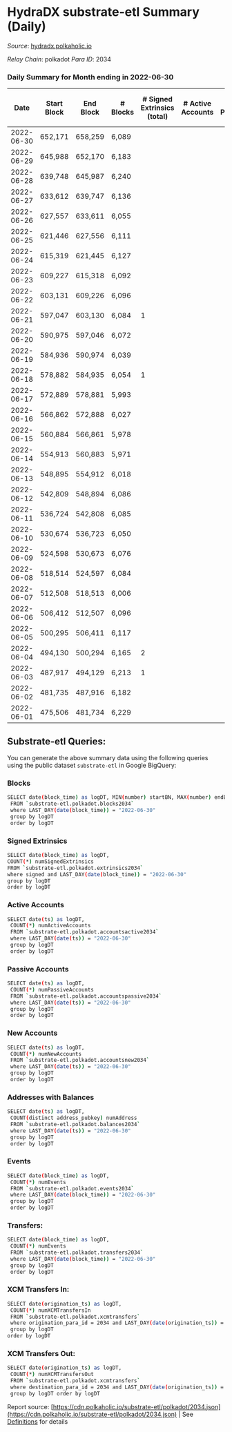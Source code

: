 # HydraDX substrate-etl Summary (Daily)

_Source_: [hydradx.polkaholic.io](https://hydradx.polkaholic.io)

*Relay Chain*: polkadot
*Para ID*: 2034



### Daily Summary for Month ending in 2022-06-30


| Date | Start Block | End Block | # Blocks | # Signed Extrinsics (total) | # Active Accounts | # Passive | # New | # Addresses with Balances | # Events | # Transfers | # XCM Transfers In | # XCM Transfers Out | Issues | 
| ---- | ----------- | --------- | -------- | --------------------------- | ----------------- | --------- | ----- | ------------------------- | -------- | ----------- | ------------------ | ------------------- | ------ |
| 2022-06-30 | 652,171 | 658,259 | 6,089 |  |  |  |  | 32 | 18,272 |   |   |   |  |
| 2022-06-29 | 645,988 | 652,170 | 6,183 |  |  |  |  | 32 | 18,557 |   |   |   |  |
| 2022-06-28 | 639,748 | 645,987 | 6,240 |  |  |  |  | 32 | 18,725 |   |   |   |  |
| 2022-06-27 | 633,612 | 639,747 | 6,136 |  |  |  |  | 32 | 18,413 |   |   |   |  |
| 2022-06-26 | 627,557 | 633,611 | 6,055 |  |  |  |  | 32 | 18,171 |   |   |   |  |
| 2022-06-25 | 621,446 | 627,556 | 6,111 |  |  |  |  | 32 | 18,341 |   |   |   |  |
| 2022-06-24 | 615,319 | 621,445 | 6,127 |  |  |  |  | 32 | 18,386 |   |   |   |  |
| 2022-06-23 | 609,227 | 615,318 | 6,092 |  |  |  |  | 32 | 18,281 |   |   |   |  |
| 2022-06-22 | 603,131 | 609,226 | 6,096 |  |  |  |  | 32 | 18,296 |   |   |   |  |
| 2022-06-21 | 597,047 | 603,130 | 6,084 | 1 |  |  |  | 32 | 18,261 |   |   |   |  |
| 2022-06-20 | 590,975 | 597,046 | 6,072 |  |  |  |  | 32 | 18,221 |   |   |   |  |
| 2022-06-19 | 584,936 | 590,974 | 6,039 |  |  |  |  | 32 | 18,122 |   |   |   |  |
| 2022-06-18 | 578,882 | 584,935 | 6,054 | 1 |  |  |  | 32 | 18,174 |   |   |   |  |
| 2022-06-17 | 572,889 | 578,881 | 5,993 |  |  |  |  | 32 | 17,984 |   |   |   |  |
| 2022-06-16 | 566,862 | 572,888 | 6,027 |  |  |  |  | 32 | 18,086 |   |   |   |  |
| 2022-06-15 | 560,884 | 566,861 | 5,978 |  |  |  |  | 32 | 17,942 |   |   |   |  |
| 2022-06-14 | 554,913 | 560,883 | 5,971 |  |  |  |  | 32 | 17,918 |   |   |   |  |
| 2022-06-13 | 548,895 | 554,912 | 6,018 |  |  |  |  | 32 | 18,059 |   |   |   |  |
| 2022-06-12 | 542,809 | 548,894 | 6,086 |  |  |  |  | 32 | 18,263 |   |   |   |  |
| 2022-06-11 | 536,724 | 542,808 | 6,085 |  |  |  |  | 32 | 18,263 |   |   |   |  |
| 2022-06-10 | 530,674 | 536,723 | 6,050 |  |  |  |  | 32 | 18,155 |   |   |   |  |
| 2022-06-09 | 524,598 | 530,673 | 6,076 |  |  |  |  | 32 | 18,233 |   |   |   |  |
| 2022-06-08 | 518,514 | 524,597 | 6,084 |  |  |  |  | 32 | 18,257 |   |   |   |  |
| 2022-06-07 | 512,508 | 518,513 | 6,006 |  |  |  |  | 32 | 18,026 |   |   |   |  |
| 2022-06-06 | 506,412 | 512,507 | 6,096 |  |  |  |  | 32 | 18,293 |   |   |   |  |
| 2022-06-05 | 500,295 | 506,411 | 6,117 |  |  |  |  | 32 | 18,357 |   |   |   |  |
| 2022-06-04 | 494,130 | 500,294 | 6,165 | 2 |  |  |  | 32 | 18,511 |   |   |   |  |
| 2022-06-03 | 487,917 | 494,129 | 6,213 | 1 |  |  |  | 32 | 18,648 |   |   |   |  |
| 2022-06-02 | 481,735 | 487,916 | 6,182 |  |  |  |  | 32 | 18,551 |   |   |   |  |
| 2022-06-01 | 475,506 | 481,734 | 6,229 |  |  |  |  | 32 | 18,692 |   |   |   |  |

## Substrate-etl Queries:
You can generate the above summary data using the following queries using the public dataset `substrate-etl` in Google BigQuery:

### Blocks
```bash
SELECT date(block_time) as logDT, MIN(number) startBN, MAX(number) endBN, COUNT(*) numBlocks 
 FROM `substrate-etl.polkadot.blocks2034`  
 where LAST_DAY(date(block_time)) = "2022-06-30" 
 group by logDT 
 order by logDT
```

### Signed Extrinsics
```bash
SELECT date(block_time) as logDT, 
COUNT(*) numSignedExtrinsics 
FROM `substrate-etl.polkadot.extrinsics2034`  
where signed and LAST_DAY(date(block_time)) = "2022-06-30" 
group by logDT 
order by logDT
```

### Active Accounts
```bash
SELECT date(ts) as logDT, 
 COUNT(*) numActiveAccounts 
 FROM `substrate-etl.polkadot.accountsactive2034` 
 where LAST_DAY(date(ts)) = "2022-06-30" 
 group by logDT 
 order by logDT
```

### Passive Accounts
```bash
SELECT date(ts) as logDT, 
 COUNT(*) numPassiveAccounts 
 FROM `substrate-etl.polkadot.accountspassive2034` 
 where LAST_DAY(date(ts)) = "2022-06-30" 
 group by logDT 
 order by logDT
```

### New Accounts
```bash
SELECT date(ts) as logDT, 
 COUNT(*) numNewAccounts 
 FROM `substrate-etl.polkadot.accountsnew2034` 
 where LAST_DAY(date(ts)) = "2022-06-30" 
 group by logDT
 order by logDT
```

### Addresses with Balances
```bash
SELECT date(ts) as logDT,
 COUNT(distinct address_pubkey) numAddress 
 FROM `substrate-etl.polkadot.balances2034` 
 where LAST_DAY(date(ts)) = "2022-06-30" 
 group by logDT 
 order by logDT
```

### Events
```bash
SELECT date(block_time) as logDT, 
 COUNT(*) numEvents 
 FROM `substrate-etl.polkadot.events2034` 
 where LAST_DAY(date(block_time)) = "2022-06-30" 
 group by logDT 
 order by logDT
```

### Transfers:
```bash
SELECT date(block_time) as logDT, 
 COUNT(*) numEvents 
 FROM `substrate-etl.polkadot.transfers2034` 
 where LAST_DAY(date(block_time)) = "2022-06-30" 
 group by logDT 
 order by logDT
```

### XCM Transfers In:
```bash
SELECT date(origination_ts) as logDT, 
 COUNT(*) numXCMTransfersIn 
 FROM `substrate-etl.polkadot.xcmtransfers` 
 where origination_para_id = 2034 and LAST_DAY(date(origination_ts)) = "2022-06-30" 
 group by logDT 
order by logDT
```

### XCM Transfers Out:
```bash
SELECT date(origination_ts) as logDT, 
 COUNT(*) numXCMTransfersOut 
 FROM `substrate-etl.polkadot.xcmtransfers` 
 where destination_para_id = 2034 and LAST_DAY(date(origination_ts)) = "2022-06-30" 
 group by logDT order by logDT
```


Report source: [https://cdn.polkaholic.io/substrate-etl/polkadot/2034.json](https://cdn.polkaholic.io/substrate-etl/polkadot/2034.json) | See [Definitions](/DEFINITIONS.md) for details
